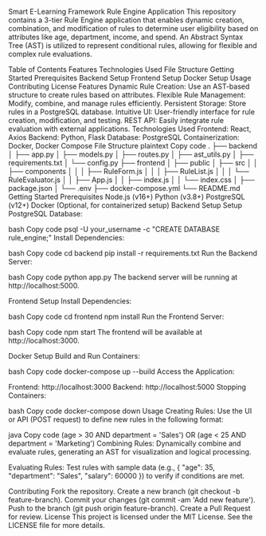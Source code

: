 Smart E-Learning Framework
Rule Engine Application
This repository contains a 3-tier Rule Engine application that enables dynamic creation, combination, and modification of rules to determine user eligibility based on attributes like age, department, income, and spend. An Abstract Syntax Tree (AST) is utilized to represent conditional rules, allowing for flexible and complex rule evaluations.

Table of Contents
Features
Technologies Used
File Structure
Getting Started
Prerequisites
Backend Setup
Frontend Setup
Docker Setup
Usage
Contributing
License
Features
Dynamic Rule Creation: Use an AST-based structure to create rules based on attributes.
Flexible Rule Management: Modify, combine, and manage rules efficiently.
Persistent Storage: Store rules in a PostgreSQL database.
Intuitive UI: User-friendly interface for rule creation, modification, and testing.
REST API: Easily integrate rule evaluation with external applications.
Technologies Used
Frontend: React, Axios
Backend: Python, Flask
Database: PostgreSQL
Containerization: Docker, Docker Compose
File Structure
plaintext
Copy code
.
├── backend
│   ├── app.py
│   ├── models.py
│   ├── routes.py
│   ├── ast_utils.py
│   ├── requirements.txt
│   └── config.py
├── frontend
│   ├── public
│   ├── src
│   │   ├── components
│   │   │   ├── RuleForm.js
│   │   │   ├── RuleList.js
│   │   │   └── RuleEvaluator.js
│   │   ├── App.js
│   │   ├── index.js
│   │   └── index.css
│   ├── package.json
│   └── .env
├── docker-compose.yml
└── README.md
Getting Started
Prerequisites
Node.js (v16+)
Python (v3.8+)
PostgreSQL (v12+)
Docker (Optional, for containerized setup)
Backend Setup
Setup PostgreSQL Database:

bash
Copy code
psql -U your_username -c "CREATE DATABASE rule_engine;"
Install Dependencies:

bash
Copy code
cd backend
pip install -r requirements.txt
Run the Backend Server:

bash
Copy code
python app.py
The backend server will be running at http://localhost:5000.

Frontend Setup
Install Dependencies:

bash
Copy code
cd frontend
npm install
Run the Frontend Server:

bash
Copy code
npm start
The frontend will be available at http://localhost:3000.

Docker Setup
Build and Run Containers:

bash
Copy code
docker-compose up --build
Access the Application:

Frontend: http://localhost:3000
Backend: http://localhost:5000
Stopping Containers:

bash
Copy code
docker-compose down
Usage
Creating Rules:
Use the UI or API (POST request) to define new rules in the following format:

java
Copy code
(age > 30 AND department = 'Sales') OR (age < 25 AND department = 'Marketing')
Combining Rules:
Dynamically combine and evaluate rules, generating an AST for visualization and logical processing.

Evaluating Rules:
Test rules with sample data (e.g., { "age": 35, "department": "Sales", "salary": 60000 }) to verify if conditions are met.

Contributing
Fork the repository.
Create a new branch (git checkout -b feature-branch).
Commit your changes (git commit -am 'Add new feature').
Push to the branch (git push origin feature-branch).
Create a Pull Request for review.
License
This project is licensed under the MIT License. See the LICENSE file for more details.

